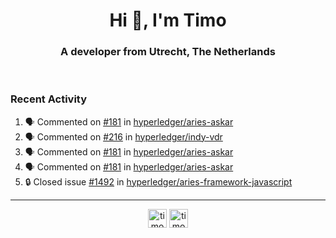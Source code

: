 <h1 align="center">Hi 👋, I'm Timo</h1>
<h3 align="center">A developer from Utrecht, The Netherlands</h3>
<br/>
<!-- https://github.com/rahuldkjain/github-profile-readme-generator --!>

<!--  <p align="left"><img src="https://github-readme-stats.vercel.app/api?username=timoglastra&show_icons=true&count_private=true&" alt="timoglastra" /></p> --!>

<!--
Github language stats
<p align="left"><img src="https://github-readme-stats.vercel.app/api/top-langs/?username=timoglastra&layout=compact" alt="timoglastra" /><p>
-->

<!-- Codestats language stats -->
<!-- <p align="left"><img src="https://codestats-readme.vercel.app/api/top-langs/?username=timoglastra&layout=compact&language_count=12" alt="timoglastra" /><p>    --!>
  
<h3>Recent Activity</h3>

<!--START_SECTION:activity-->
1. 🗣 Commented on [#181](https://github.com/hyperledger/aries-askar/issues/181#issuecomment-1726378925) in [hyperledger/aries-askar](https://github.com/hyperledger/aries-askar)
2. 🗣 Commented on [#216](https://github.com/hyperledger/indy-vdr/issues/216#issuecomment-1726020969) in [hyperledger/indy-vdr](https://github.com/hyperledger/indy-vdr)
3. 🗣 Commented on [#181](https://github.com/hyperledger/aries-askar/issues/181#issuecomment-1725650134) in [hyperledger/aries-askar](https://github.com/hyperledger/aries-askar)
4. 🗣 Commented on [#181](https://github.com/hyperledger/aries-askar/issues/181#issuecomment-1725414721) in [hyperledger/aries-askar](https://github.com/hyperledger/aries-askar)
5. 🔒 Closed issue [#1492](https://github.com/hyperledger/aries-framework-javascript/issues/1492) in [hyperledger/aries-framework-javascript](https://github.com/hyperledger/aries-framework-javascript)
<!--END_SECTION:activity-->

---

<p align="center">
<a href="https://twitter.com/timoglastra" target="blank"><img align="center" src="https://cdn.jsdelivr.net/npm/simple-icons@3.0.1/icons/twitter.svg" alt="timoglastra" height="30" width="30" /></a>
<a href="https://linkedin.com/in/timoglastra" target="blank"><img align="center" src="https://cdn.jsdelivr.net/npm/simple-icons@3.0.1/icons/linkedin.svg" alt="timoglastra" height="30" width="30" /></a>
</p>



